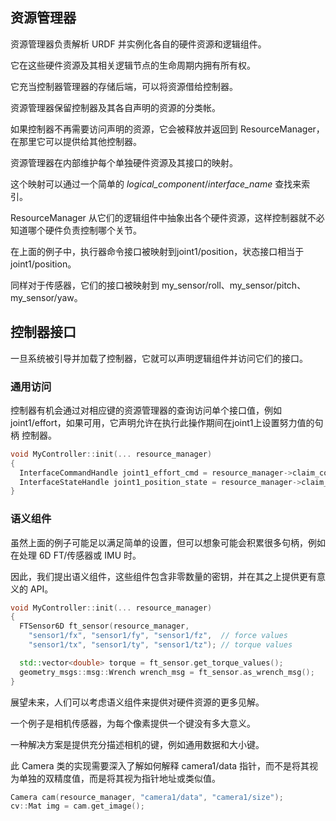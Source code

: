 ## 资源管理器

资源管理器负责解析 URDF 并实例化各自的硬件资源和逻辑组件。

它在这些硬件资源及其相关逻辑节点的生命周期内拥有所有权。

它充当控制器管理器的存储后端，可以将资源借给控制器。

资源管理器保留控制器及其各自声明的资源的分类帐。

如果控制器不再需要访问声明的资源，它会被释放并返回到 ResourceManager，在那里它可以提供给其他控制器。

资源管理器在内部维护每个单独硬件资源及其接口的映射。

这个映射可以通过一个简单的 _logical_component_/_interface_name_ 查找来索引。 

ResourceManager 从它们的逻辑组件中抽象出各个硬件资源，这样控制器就不必知道哪个硬件负责控制哪个关节。

在上面的例子中，执行器命令接口被映射到joint1/position，状态接口相当于joint1/position。

同样对于传感器，它们的接口被映射到 my_sensor/roll、my_sensor/pitch、my_sensor/yaw。



## 控制器接口

一旦系统被引导并加载了控制器，它就可以声明逻辑组件并访问它们的接口。



### 通用访问

控制器有机会通过对相应键的资源管理器的查询访问单个接口值，例如joint1/effort，如果可用，它声明允许在执行此操作期间在joint1上设置努力值的句柄 控制器。

```c++
void MyController::init(... resource_manager)
{
  InterfaceCommandHandle joint1_effort_cmd = resource_manager->claim_command_interface("joint1/effort");
  InterfaceStateHandle joint1_position_state = resource_manager->claim_state_interface("joint1/position");
}

```


### 语义组件

虽然上面的例子可能足以满足简单的设置，但可以想象可能会积累很多句柄，例如 在处理 6D FT/传感器或 IMU 时。 

因此，我们提出语义组件，这些组件包含非零数量的密钥，并在其之上提供更有意义的 API。

```c++
void MyController::init(... resource_manager)
{
  FTSensor6D ft_sensor(resource_manager,
    "sensor1/fx", "sensor1/fy", "sensor1/fz",  // force values
    "sensor1/tx", "sensor1/ty", "sensor1/tz"); // torque values

  std::vector<double> torque = ft_sensor.get_torque_values();
  geometry_msgs::msg::Wrench wrench_msg = ft_sensor.as_wrench_msg();
}

```

展望未来，人们可以考虑语义组件来提供对硬件资源的更多见解。

一个例子是相机传感器，为每个像素提供一个键没有多大意义。

一种解决方案是提供充分描述相机的键，例如通用数据和大小键。

此 Camera 类的实现需要深入了解如何解释 camera1/data 指针，而不是将其视为单独的双精度值，而是将其视为指针地址或类似值。

```c++
Camera cam(resource_manager, "camera1/data", "camera1/size");
cv::Mat img = cam.get_image();

```

